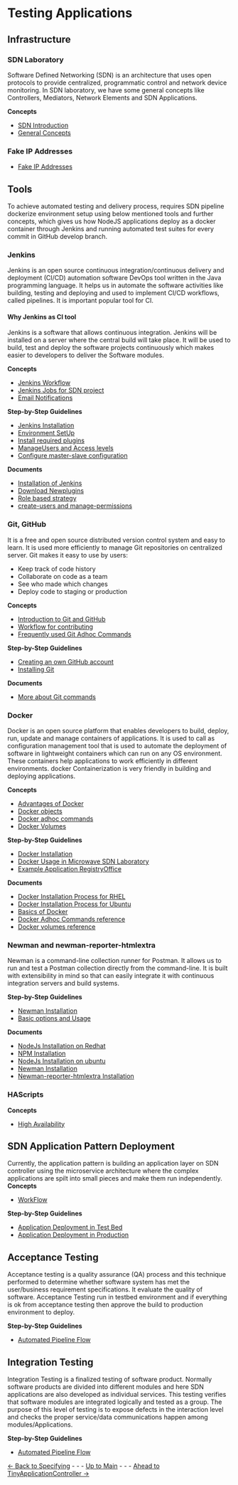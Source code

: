# Testing Applications
## Infrastructure
### SDN Laboratory
Software Defined Networking (SDN) is an architecture that uses open protocols to provide centralized, programmatic control and network device monitoring. In SDN laboratory, we have some general concepts like Controllers, Mediators, Network Elements and SDN Applications.

**Concepts**
* [SDN Introduction](../Introduction/Introduction.md)
* [General Concepts](./Infrastructure/SdnLaboratory/Overview/OverviewandGeneralConcepts.md)

### Fake IP Addresses
* [Fake IP Addresses](./Infrastructure/SdnLaboratory/IpAddresses/IpAddresses.md)

## Tools
To achieve automated testing and delivery process, requires SDN pipeline dockerize environment setup using below mentioned tools and further concepts, which gives us how NodeJS applications deploy as a docker container through Jenkins and running automated test suites for every commit in GitHub develop branch.
### Jenkins
Jenkins is an open source continuous integration/continuous delivery and deployment (CI/CD) automation software DevOps tool written in the Java programming language. It helps us in automate the software activities like building, testing and deploying and used to implement CI/CD workflows, called pipelines. It is important popular tool for CI.

#### Why Jenkins as CI tool
Jenkins is a software that allows continuous integration. Jenkins will be installed on a server where the central build will take place. It will be used to build, test and deploy the software projects continuously which makes easier to developers to deliver the Software modules.

**Concepts**
* [Jenkins Workflow](./Infrastructure/Tools/Jenkins/Jenkinsworkflow.md)
* [Jenkins Jobs for SDN project](./Infrastructure/Tools/Jenkins/JenkinsJobsAndSDNDeployment.md)
* [Email Notifications](./Infrastructure/Tools/Jenkins/EmailNotificationConfiguration.md)

**Step-by-Step Guidelines**
* [Jenkins Installation](./Infrastructure/Tools/Jenkins/JenkinsInstallation.md)
* [Environment SetUp](./Infrastructure/Tools/Jenkins/EnvironmentSetup.md)
* [Install required plugins](./Infrastructure/Tools/Jenkins/PluginInstallation.md)
* [ManageUsers and Access levels](./Infrastructure/Tools/Jenkins/ManageUsers.md)
* [Configure master-slave configuration](./Infrastructure/Tools/Jenkins/MasterSlaveConfiguration.md)

**Documents**
* [Installation of Jenkins](https://www.jenkins.io/doc/book/installing/)
* [Download Newplugins](https://updates.jenkins-ci.org/download/plugins/)
* [Role based strategy](https://plugins.jenkins.io/role-strategy/)
* [create-users and manage-permissions](https://www.guru99.com/create-users-manage-permissions.html)

### Git, GitHub
It is a free and open source distributed version control system and easy to learn. It is used more efficiently to manage Git repositories on centralized server. 
Git makes it easy to use by users:
- Keep track of code history
- Collaborate on code as a team
- See who made which changes
- Deploy code to staging or production

**Concepts**
* [Introduction to Git and GitHub](../PreparingSpecifying/Introduction2Git/Introduction2Git.md)
* [Workflow for contributing](../PreparingSpecifying/WorkflowForContributing/WorkflowForContributing.md)
* [Frequently used Git Adhoc Commands](./Infrastructure/Tools/Git/GitCommands.md)

**Step-by-Step Guidelines**
* [Creating an own GitHub account](../PreparingSpecifying/OwnGitHubAccount/OwnGitHubAccount.md)
* [Installing Git](../PreparingSpecifying/InstallingGit/InstallingGit.md)

 **Documents**
* [More about Git commands](https://docs.github.com/en/get-started/using-git/about-git ) 

### Docker
Docker is an open source platform that enables developers to build, deploy, run, update and manage containers of applications. It is used to call as configuration management tool that is used to automate the deployment of software in lightweight containers which can run on any OS environment. These containers help applications to work efficiently in different environments. docker Containerization is very friendly in building and deploying applications.

**Concepts**
* [Advantages of Docker](./Infrastructure/Tools/Docker/DockerIntroduction.md#advantages-of-docker)
* [Docker objects](./Infrastructure/Tools/Docker/DockerIntroduction.md#docker-objects)
* [Docker adhoc commands](./Infrastructure/Tools/Docker/DockerUsefulCommands.md)
* [Docker Volumes](./Infrastructure/Tools/Docker/DockerVolumes.md)

**Step-by-Step Guidelines**
* [Docker Installation](./Infrastructure/Tools/Docker/Installation.md)
* [Docker Usage in Microwave SDN Laboratory](./Infrastructure/Tools/Docker/UtilizationInSDN.md)
* [Example Application RegistryOffice](./Infrastructure/Tools/Docker/UtilizationInSDN.md#dockerized-sdn-application-with-registryoffice-example)

**Documents**
* [Docker Installation Process for RHEL](https://linuxconfig.org/how-to-install-docker-in-rhel-8)
* [Docker Installation Process for Ubuntu]( https://phoenixnap.com/kb/install-docker-on-ubuntu-20-04)
* [Basics of Docker](https://docs.docker.com/engine/ )
* [Docker Adhoc Commands reference](https://docs.docker.com/engine/reference/commandline/docker/)
* [Docker volumes reference](https://docs.docker.com/storage/volumes/)
### Newman and newman-reporter-htmlextra
Newman is a command-line collection runner for Postman. It allows us to run and test a Postman collection directly from the command-line. It is built with extensibility in mind so that can easily integrate it with continuous integration servers and build systems.

**Step-by-Step Guidelines**
* [Newman Installation](./Infrastructure/Tools/Newman/Newman.md#install-newman-and-newman-reporter-htmlextra)
* [Basic options and Usage](./Infrastructure/Tools/Newman/Newman.md#basic-options-and-usage)

**Documents**
* [NodeJs Installation on Redhat](https://linuxconfig.org/how-to-install-node-js-on-redhat-8-linux)
* [NPM Installation](https://linuxconfig.org/how-to-install-npm-on-redhat-8)
* [NodeJs Installation on ubuntu](https://linuxize.com/post/how-to-install-node-js-on-ubuntu-20-04)
* [Newman Installation](https://www.npmjs.com/package/newman)
* [Newman-reporter-htmlextra Installation](https://www.npmjs.com/package/newman-reporter-htmlextra)
### HAScripts
**Concepts**
* [High Availability](./Infrastructure/Tools/Scripts/Scripts.md)

## SDN Application Pattern Deployment
 Currently, the application pattern is building an application layer on SDN controller using the microservice architecture where the complex applications are spilt into small pieces and make them run independently.
**Concepts**
* [WorkFlow](./Infrastructure/SDNApplicationPatternDeployment/WorkFlow.md)

**Step-by-Step Guidelines**
* [Application Deployment in Test Bed](./Infrastructure/SDNApplicationPatternDeployment/AppDeploymentInTestBed.md)
* [Application Deployment in Production](./Infrastructure/SDNApplicationPatternDeployment/AppDeploymentInProd.md)

## Acceptance Testing
Acceptance testing is a quality assurance (QA) process and this technique performed to determine whether software system has met the user/business requirement specifications. It evaluate the quality of software. Acceptance Testing run in testbed environment and if everything is ok from acceptance testing then approve the build to production environment to deploy.

**Step-by-Step Guidelines**
* [Automated Pipeline Flow](./AcceptanceTesting/Overview/pipelineconfiguration.md) 

## Integration Testing
Integration Testing is a finalized testing of software product. Normally software products are divided into different modules and here SDN applications are also developed as individual services. This testing verifies that  software modules are integrated logically and tested as a group. The purpose of this level of testing is to expose defects in the interaction level and checks the proper service/data communications happen among modules/Applications.

**Step-by-Step Guidelines**
* [Automated Pipeline Flow](./IntegrationTesting/Overview/pipelineconfiguration.md)

[<- Back to Specifying](../SpecifyingApplications/SpecifyingApplications.md) - - - [Up to Main](../Main.md) - - - [Ahead to TinyApplicationController ->](../TinyApplicationController/TinyApplicationController.md)